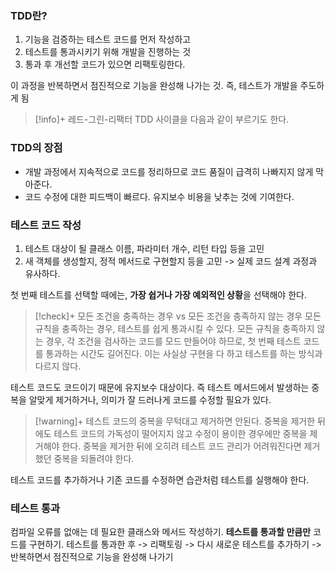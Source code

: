 
### TDD란?
1. 기능을 검증하는 테스트 코드를 먼저 작성하고
2. 테스트를 통과시키기 위해 개발을 진행하는 것
3. 통과 후 개선할 코드가 있으면 리팩토링한다.

이 과정을 반복하면서 점진적으로 기능을 완성해 나가는 것. 즉, 테스트가 개발을 주도하게 됨

> [!info]+ 레드-그린-리팩터
> TDD 사이클을 다음과 같이 부르기도 한다.

### TDD의 장점
+ 개발 과정에서 지속적으로 코드를 정리하므로 코드 품질이 급격히 나빠지지 않게 막아준다.
+ 코드 수정에 대한 피드백이 빠르다. 유지보수 비용을 낮추는 것에 기여한다.

### 테스트 코드 작성
1. 테스트 대상이 될 클래스 이름, 파라미터 개수, 리턴 타입 등을 고민
2. 새 객체를 생성할지, 정적 메서드로 구현할지 등을 고민
-> 실제 코드 설계 과정과 유사하다.

첫 번째 테스트를 선택할 때에는, **가장 쉽거나 가장 예외적인 상황**을 선택해야 한다.

> [!check]+ 모든 조건을 충족하는 경우 vs 모든 조건을 충족하지 않는 경우
> 모든 규칙을 충족하는 경우, 테스트를 쉽게 통과시킬 수 있다.
> 모든 규칙을 충족하지 않는 경우, 각 조건을 검사하는 코드를 모드 만들어야 하므로, 첫 번째 테스트 코드를 통과하는 시간도 길어진다. 이는 사실상 구현을 다 하고 테스트를 하는 방식과 다르지 않다.

테스트 코드도 코드이기 때문에 유지보수 대상이다. 즉 테스트 메서드에서 발생하는 중복을 알맞게 제거하거나, 의미가 잘 드러나게 코드를 수정할 필요가 있다.

> [!warning]+ 
> 테스트 코드의 중복을 무턱대고 제거하면 안된다. 중복을 제거한 뒤에도 테스트 코드의 가독성이 떨어지지 않고 수정이 용이한 경우에만 중복을 제거해야 한다. 중복을 제거한 뒤에 오히려 테스트 코드 관리가 어려워진다면 제거했던 중복을 되돌려야 한다.

테스트 코드를 추가하거나 기존 코드를 수정하면 습관처럼 테스트를 실행해야 한다.
### 테스트 통과
컴파일 오류를 없애는 데 필요한 클래스와 메서드 작성하기.
**테스트를 통과할 만큼만** 코드를 구현하기.
테스트를 통과한 후 -> 리팩토링 -> 다시 새로운 테스트를 추가하기 -> 반복하면서 점진적으로 기능을 완성해 나가기